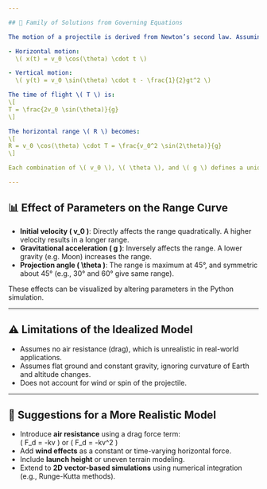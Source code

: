 ```yaml
---

## 📘 Family of Solutions from Governing Equations

The motion of a projectile is derived from Newton’s second law. Assuming no air resistance:

- Horizontal motion:  
  \( x(t) = v_0 \cos(\theta) \cdot t \)

- Vertical motion:  
  \( y(t) = v_0 \sin(\theta) \cdot t - \frac{1}{2}gt^2 \)

The time of flight \( T \) is:  
\[
T = \frac{2v_0 \sin(\theta)}{g}
\]

The horizontal range \( R \) becomes:  
\[
R = v_0 \cos(\theta) \cdot T = \frac{v_0^2 \sin(2\theta)}{g}
\]

Each combination of \( v_0 \), \( \theta \), and \( g \) defines a unique solution in the family of projectile trajectories.

---
```


## 📊 Effect of Parameters on the Range Curve

- **Initial velocity \( v_0 \)**: Directly affects the range quadratically. A higher velocity results in a longer range.
- **Gravitational acceleration \( g \)**: Inversely affects the range. A lower gravity (e.g. Moon) increases the range.
- **Projection angle \( \theta \)**: The range is maximum at 45°, and symmetric about 45° (e.g., 30° and 60° give same range).

These effects can be visualized by altering parameters in the Python simulation.

---

## ⚠️ Limitations of the Idealized Model

- Assumes no air resistance (drag), which is unrealistic in real-world applications.
- Assumes flat ground and constant gravity, ignoring curvature of Earth and altitude changes.
- Does not account for wind or spin of the projectile.

---

## 🧠 Suggestions for a More Realistic Model

- Introduce **air resistance** using a drag force term:  
  \( F_d = -kv \) or \( F_d = -kv^2 \)
- Add **wind effects** as a constant or time-varying horizontal force.
- Include **launch height** or uneven terrain modeling.
- Extend to **2D vector-based simulations** using numerical integration (e.g., Runge-Kutta methods).

